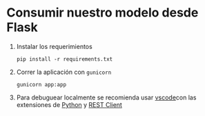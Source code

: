 # Consumir nuestro modelo desde Flask

1. Instalar los requerimientos
    ```
    pip install -r requirements.txt
    ```
2. Correr la aplicación con `gunicorn`
    ```
    gunicorn app:app
    ```
3. Para debuguear localmente se recomienda usar [vscode](https://code.visualstudio.com/download)con las extensiones de [Python](vscode:extension/ms-python.python) y [REST Client](vscode:extension/humao.rest-client)
